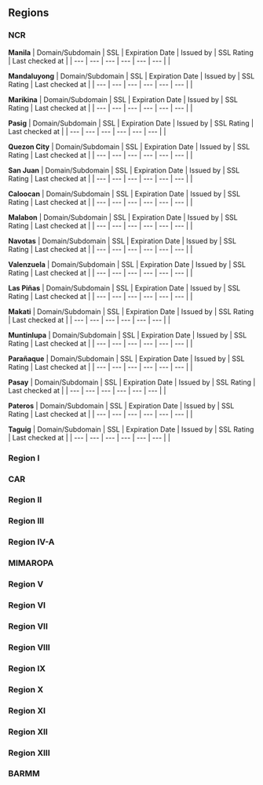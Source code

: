 ## Regions

### NCR
**Manila**
| Domain/Subdomain | SSL | Expiration Date | Issued by | SSL Rating | Last checked at | 
| --- | --- | --- | --- | --- | --- |
|

**Mandaluyong**
| Domain/Subdomain | SSL | Expiration Date | Issued by | SSL Rating | Last checked at | 
| --- | --- | --- | --- | --- | --- |
|

**Marikina**
| Domain/Subdomain | SSL | Expiration Date | Issued by | SSL Rating | Last checked at | 
| --- | --- | --- | --- | --- | --- |
|

**Pasig**
| Domain/Subdomain | SSL | Expiration Date | Issued by | SSL Rating | Last checked at | 
| --- | --- | --- | --- | --- | --- |
|

**Quezon City**
| Domain/Subdomain | SSL | Expiration Date | Issued by | SSL Rating | Last checked at | 
| --- | --- | --- | --- | --- | --- |
|

**San Juan**
| Domain/Subdomain | SSL | Expiration Date | Issued by | SSL Rating | Last checked at | 
| --- | --- | --- | --- | --- | --- |
|

**Caloocan**
| Domain/Subdomain | SSL | Expiration Date | Issued by | SSL Rating | Last checked at | 
| --- | --- | --- | --- | --- | --- |
|

**Malabon**
| Domain/Subdomain | SSL | Expiration Date | Issued by | SSL Rating | Last checked at | 
| --- | --- | --- | --- | --- | --- |
|

**Navotas**
| Domain/Subdomain | SSL | Expiration Date | Issued by | SSL Rating | Last checked at | 
| --- | --- | --- | --- | --- | --- |
|

**Valenzuela**
| Domain/Subdomain | SSL | Expiration Date | Issued by | SSL Rating | Last checked at | 
| --- | --- | --- | --- | --- | --- |
|

**Las Piñas**
| Domain/Subdomain | SSL | Expiration Date | Issued by | SSL Rating | Last checked at | 
| --- | --- | --- | --- | --- | --- |
|

**Makati**
| Domain/Subdomain | SSL | Expiration Date | Issued by | SSL Rating | Last checked at | 
| --- | --- | --- | --- | --- | --- |
|

**Muntinlupa**
| Domain/Subdomain | SSL | Expiration Date | Issued by | SSL Rating | Last checked at | 
| --- | --- | --- | --- | --- | --- |
|

**Parañaque**
| Domain/Subdomain | SSL | Expiration Date | Issued by | SSL Rating | Last checked at | 
| --- | --- | --- | --- | --- | --- |
|

**Pasay**
| Domain/Subdomain | SSL | Expiration Date | Issued by | SSL Rating | Last checked at | 
| --- | --- | --- | --- | --- | --- |
|

**Pateros**
| Domain/Subdomain | SSL | Expiration Date | Issued by | SSL Rating | Last checked at | 
| --- | --- | --- | --- | --- | --- |
|

**Taguig**
| Domain/Subdomain | SSL | Expiration Date | Issued by | SSL Rating | Last checked at | 
| --- | --- | --- | --- | --- | --- |
|
### Region I
### CAR
### Region II
### Region III
### Region IV-A
### MIMAROPA
### Region V
### Region VI
### Region VII
### Region VIII
### Region IX
### Region X
### Region XI
### Region XII
### Region XIII
### BARMM
